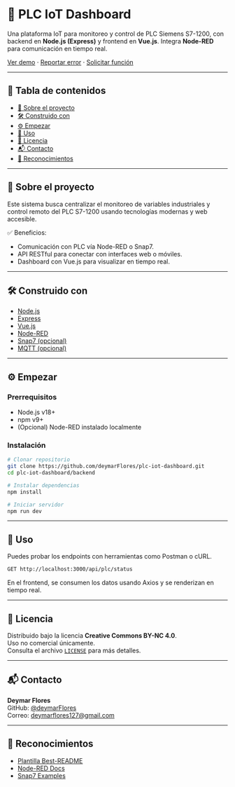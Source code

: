 # 🚀 PLC IoT Dashboard

Una plataforma IoT para monitoreo y control de PLC Siemens S7-1200, con backend en **Node.js (Express)** y frontend en **Vue.js**. Integra **Node-RED** para comunicación en tiempo real.

[Ver demo](#) · [Reportar error](#) · [Solicitar función](#)

---

## 📑 Tabla de contenidos

- [📌 Sobre el proyecto](#-sobre-el-proyecto)
- [🛠️ Construido con](#️-construido-con)
- [⚙️ Empezar](#️-empezar)
- [🧪 Uso](#-uso)
- [📝 Licencia](#-licencia)
- [📬 Contacto](#-contacto)
- [🙌 Reconocimientos](#-reconocimientos)

---

## 📌 Sobre el proyecto

Este sistema busca centralizar el monitoreo de variables industriales y control remoto del PLC S7-1200 usando tecnologías modernas y web accesible.

✅ Beneficios:
- Comunicación con PLC vía Node-RED o Snap7.
- API RESTful para conectar con interfaces web o móviles.
- Dashboard con Vue.js para visualizar en tiempo real.

---

## 🛠️ Construido con

- [Node.js](https://nodejs.org/)
- [Express](https://expressjs.com/)
- [Vue.js](https://vuejs.org/)
- [Node-RED](https://nodered.org/)
- [Snap7 (opcional)](http://snap7.sourceforge.net/)
- [MQTT (opcional)](https://mqtt.org/)

---

## ⚙️ Empezar

### Prerrequisitos

- Node.js v18+
- npm v9+
- (Opcional) Node-RED instalado localmente

### Instalación

```bash
# Clonar repositorio
git clone https://github.com/deymarFlores/plc-iot-dashboard.git
cd plc-iot-dashboard/backend
```

```bash
# Instalar dependencias
npm install
```

```bash
# Iniciar servidor
npm run dev
```

---

## 🧪 Uso

Puedes probar los endpoints con herramientas como Postman o cURL.

```bash
GET http://localhost:3000/api/plc/status
```

En el frontend, se consumen los datos usando Axios y se renderizan en tiempo real.

---

## 📝 Licencia

Distribuido bajo la licencia **Creative Commons BY-NC 4.0**.  
Uso no comercial únicamente.  
Consulta el archivo [`LICENSE`](./LICENSE) para más detalles.

---

## 📬 Contacto

**Deymar Flores**  
GitHub: [@deymarFlores](https://github.com/deymarFlores)  
Correo: deymarflores127@gmail.com

---

## 🙌 Reconocimientos

- [Plantilla Best-README](https://github.com/othneildrew/Best-README-Template)
- [Node-RED Docs](https://nodered.org/docs/)
- [Snap7 Examples](https://github.com/mathiask88/node-snap7)

